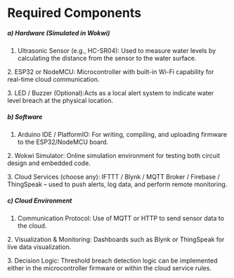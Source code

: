 # **Required Components**



##### **a) Hardware (Simulated in Wokwi)**

1. Ultrasonic Sensor (e.g., HC-SR04): Used to measure water levels by calculating the distance from the sensor to the water surface.



2\. ESP32 or NodeMCU: Microcontroller with built-in Wi-Fi capability for real-time cloud communication.



3\. LED / Buzzer (Optional):Acts as a local alert system to indicate water level breach at the physical location.



##### **b) Software**

1. Arduino IDE / PlatformIO: For writing, compiling, and uploading firmware to the ESP32/NodeMCU board.



2\. Wokwi Simulator: Online simulation environment for testing both circuit design and embedded code.



3\. Cloud Services (choose any): IFTTT / Blynk / MQTT Broker / Firebase / ThingSpeak – used to push alerts, log data, and perform remote monitoring.



##### **c) Cloud Environment**

1. Communication Protocol: Use of MQTT or HTTP to send sensor data to the cloud.



2\. Visualization \& Monitoring: Dashboards such as Blynk or ThingSpeak for live data visualization.



3\. Decision Logic: Threshold breach detection logic can be implemented either in the microcontroller firmware or within the cloud service rules.

